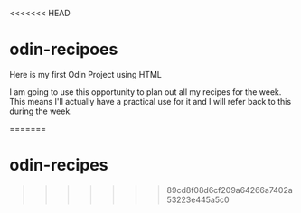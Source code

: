 <<<<<<< HEAD
# odin-recipoes
Here is my first Odin Project using HTML

I am going to use this opportunity to plan out all my recipes for the week. This means I'll actually have a practical use for it and I will refer back to this during the week.

=======
# odin-recipes
>>>>>>> 89cd8f08d6cf209a64266a7402a53223e445a5c0
